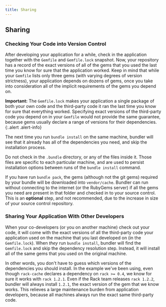```yaml
---
title: Sharing
---
```


## Sharing

### Checking Your Code into Version Control

After developing your application for a while, check in the application together
with the `Gemfile` and `Gemfile.lock` snapshot. Now, your repository has a record
of the exact versions of all of the gems that you used the last time you know for
sure that the application worked. Keep in mind that while your `Gemfile` lists
only three gems (with varying degrees of version strictness), your application
depends on dozens of gems, once you take into consideration all of the implicit
requirements of the gems you depend on.


**Important:** The `Gemfile.lock` makes your application a single
package of both your own code and the third-party code it ran the last time you
know for sure that everything worked. Specifying exact versions of the third-party
code you depend on in your `Gemfile` would not provide the same guarantee,
because gems usually declare a range of versions for their dependencies.
{:.alert .alert-info}

The next time you run `bundle install` on the same machine, bundler will see
that it already has all of the dependencies you need, and skip the installation process.

Do not check in the `.bundle` directory, or any of the files inside it. Those
files are specific to each particular machine, and are used to persist installation
options between runs of the `bundle install` command.

If you have run `bundle pack`, the gems (although not the git gems) required
by your bundle will be downloaded into `vendor/cache`. Bundler can run without
connecting to the internet (or the RubyGems server) if all the gems you need are
present in that folder and checked in to your source control. This is an **optional**
step, and not recommended, due to the increase in size of your source control repository.

### Sharing Your Application With Other Developers

When your co-developers (or you on another machine) check out your code, it will
come with the exact versions of all the third-party code your application used
on the machine that you last developed on (in the `Gemfile.lock`). When *they*
run `bundle install`, bundler will find the `Gemfile.lock` and skip the dependency
resolution step. Instead, it will install all of the same gems that you used on
the original machine.

In other words, you don't have to guess which versions of the dependencies you
should install. In the example we've been using, even though `rack-cache` declares
a dependency on `rack >= 0.4`, we know for sure it works with `rack 1.2.1`. Even
if the Rack team releases `rack 1.2.2`, bundler will always install `1.2.1`, the
exact version of the gem that we know works. This relieves a large maintenance
burden from application developers, because all machines always run the exact
same third-party code.
